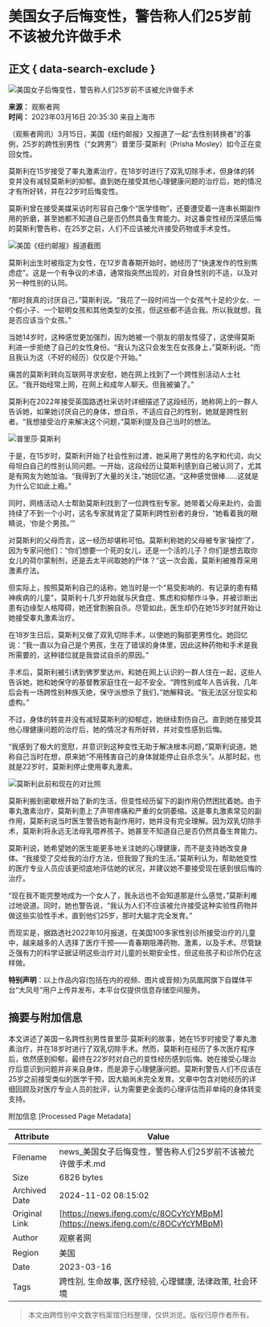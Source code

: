 # 美国女子后悔变性，警告称人们25岁前不该被允许做手术

## 正文 { data-search-exclude }


![美国女子后悔变性，警告称人们25岁前不该被允许做手术](https://d.ifengimg.com/w121_h75_q90/x0.ifengimg.com/res/2023/633F0CA437584B5419D9B4EA0EF864CADDB80F03_size157_w796_h221.jpg)

**来源：** 观察者网  
**时间：** 2023年03月16日 20:35:30 来自上海市  

（观察者网讯）3月15日，美国《纽约邮报》又报道了一起“去性别转换者”的事例，25岁的跨性别男性（“女跨男”）普里莎·莫斯利（Prisha Mosley）如今正在变回女性。

莫斯利在15岁接受了睾丸激素治疗，在18岁时进行了双乳切除手术，但身体的转变并没有减轻莫斯利的抑郁。直到她在接受其他心理健康问题的治疗后，她的情况才有所好转，并在22岁时后悔变性。

莫斯利曾在接受美媒采访时形容自己像个“医学怪物”，还要遭受着一连串长期副作用的折磨，甚至她都不知道自己是否仍然具备生育能力。对这番变性经历深感后悔的莫斯利警告称，在25岁之前，人们不应该被允许接受药物或手术变性。

![美国《纽约邮报》报道截图](https://x0.ifengimg.com/res/2023/633F0CA437584B5419D9B4EA0EF864CADDB80F03_size157_w796_h221.jpg)

莫斯利出生时被指定为女性，在12岁青春期开始时，她经历了“快速发作的性别焦虑症”。这是一个有争议的术语，通常指突然出现的，对自身性别的不适，以及对另一种性别的认同。

“那时我真的讨厌自己，”莫斯利说。“我花了一段时间当一个女孩气十足的少女、一个假小子、一个聪明女孩和其他类型的女孩，但这些都不适合我。所以我就想，我是否应该当个女孩。”

当她14岁时，这种感觉更加强烈，因为她被一个朋友的朋友性侵了，这使得莫斯利进一步拒绝了自己的女性身份。“我认为这只会发生在女孩身上，”莫斯利说。“而且我认为这（不好的经历）仅仅是个开始。”

痛苦的莫斯利转向互联网寻求安慰，她在网上找到了一个跨性别活动人士社区。“我开始经常上网，在网上和成年人聊天。但我被骗了。”

莫斯利在2022年接受英国路透社采访时详细描述了这段经历，她称网上的一群人告诉她，如果她讨厌自己的身体，想自杀，不适应自己的性别，她就是跨性别者。“我想接受治疗来解决这个问题，”莫斯利提及自己当时的想法。

![普里莎·莫斯利](https://x0.ifengimg.com/res/2023/106EFB7DDF222B05335B31F42BA32E880F56AF8A_size1156_w1024_h768.png)

于是，在15岁时，莫斯利开始了社会性别过渡，她采用了男性的名字和代词，向父母坦白自己的性别认同问题。一开始，这段经历让莫斯利感到自己被认同了，尤其是有网友为她加油。“我得到了大量的关注，”她回忆道。“这种感觉很棒……这就是为什么它如此上瘾。”

同时，网络活动人士帮助莫斯利找到了一位跨性别专家。她带着父母来赴约，会面持续了不到一个小时，这名专家就肯定了莫斯利跨性别者的身份，“她看着我的眼睛说，‘你是个男孩。’”

对莫斯利的父母而言，这一经历却堪称可怕。莫斯利称她的父母被专家‘操控’了，因为专家问他们：“你们想要一个死的女儿，还是一个活的儿子？你们是想去取你女儿的荷尔蒙制剂，还是去太平间取她的尸体？”这一次会面，莫斯利被推荐采用激素疗法。

但实际上，按照莫斯利自己的话称，她当时是一个“易受影响的、有记录的患有精神疾病的儿童”，莫斯利十几岁开始就与厌食症、焦虑和抑郁作斗争，并被诊断出患有边缘型人格障碍，她还曾割腕自杀。尽管如此，医生却仍在她15岁时就开始让她接受睾丸激素治疗。

在18岁生日后，莫斯利又做了双乳切除手术，以使她的胸部更男性化。她回忆说：“我一直以为自己是个男孩，生在了错误的身体里，因此这种药物和手术是我所需要的，这种错位就是我尝试自杀的原因。”

手术后，莫斯利被引诱到佛罗里达州，和她在网上认识的一群人住在一起，这些人告诉她，她和她保守的基督教家庭住在一起不安全。“跨性别成年人告诉我，几年后会有一场跨性别种族灭绝，保守派想杀了我们，”她解释说。“我无法区分现实和虚构。”

不过，身体的转变并没有减轻莫斯利的抑郁症，她继续割伤自己。直到她在接受其他心理健康问题的治疗后，她的情况才有所好转，并对变性感到后悔。

“我感到了极大的宽慰，并意识到这种变性无助于解决根本问题，”莫斯利说道。她称自己当时在想，原来她“不用残害自己的身体就能停止自杀念头”。从那时起，也就是22岁时，莫斯利停止使用睾丸激素。

![莫斯利此前和现在的对比照](https://x0.ifengimg.com/res/2023/6652A7BC0214A26911164856555BEE0E6DFDF997_size1267_w1024_h682.png)

莫斯利搬到密歇根开始了新的生活，但变性经历留下的副作用仍然困扰着她。由于睾丸激素治疗，莫斯利患上了声带疼痛和严重的女阴萎缩。这是睾丸激素常见的副作用，莫斯利说当时医生警告她有副作用时，她并没有完全理解。因为双乳切除手术，莫斯利将永远无法母乳喂养孩子。她甚至不知道自己是否仍然具备生育能力。

莫斯利说，她希望她的医生能更多地关注她的心理健康，而不是支持她改变身体。“我接受了交给我的治疗方法，但我毁了我的生活。”莫斯利认为，帮助她变性的医疗专业人员应该更彻底地评估她的状况，并建议她不要接受现在感到很后悔的治疗。

“现在我不能完整地成为一个女人了，我永远也不会知道那是什么感觉，”莫斯利难过地说道。同时，她也警告说，“我认为人们不应该被允许接受这种实验性药物并做这些实验性手术，直到他们25岁，那时大脑才完全发育。”

而现实是，据路透社2022年10月报道，在美国100多家性别诊所接受治疗的儿童中，越来越多的人选择了医疗干预——青春期阻滞药物、激素，以及手术。尽管缺乏强有力的科学证据证明这些治疗对儿童的长期安全性，但这些孩子和诊所仍在这样做。

**特别声明**：以上作品内容(包括在内的视频、图片或音频)为凤凰网旗下自媒体平台“大风号”用户上传并发布，本平台仅提供信息存储空间服务。

## 摘要与附加信息

<!-- tcd_abstract -->
本文讲述了美国一名跨性别男性普里莎·莫斯利的故事，她在15岁时接受了睾丸激素治疗，并在18岁时进行了双乳切除手术。然而，莫斯利在经历了多次医疗程序后，依然感到抑郁，最终在22岁时对自己的变性经历感到后悔。她在接受心理治疗后意识到问题并非来自身体，而是源于心理健康问题。莫斯利警告人们不应该在25岁之前接受类似的医学干预，因大脑尚未完全发育。文章中包含对她经历的详细回顾及对医疗专业人员的批评，认为需要更全面的心理评估而非单纯的身体转变支持。
<!-- tcd_abstract_end -->

附加信息 [Processed Page Metadata]

| Attribute       | Value                                  |
|-----------------|----------------------------------------|
| Filename        | news_美国女子后悔变性，警告称人们25岁前不该被允许做手术.md                             |
| Size            | 6826 bytes                           |
| Archived Date   | 2024-11-02 08:15:02                             |
| Original Link   | [https://news.ifeng.com/c/8OCvYcYMBpM](https://news.ifeng.com/c/8OCvYcYMBpM)                       |
| Author          | 观察者网                               |
| Region          | 美国                               |
| Date            | 2023-03-16                                 |
| Tags            | 跨性别, 生命故事, 医疗经验, 心理健康, 法律政策, 社会环境                                 |
>
> 本文由跨性别中文数字档案馆归档整理，仅供浏览。版权归原作者所有。
>